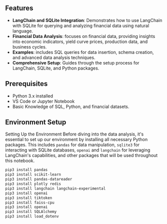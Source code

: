 ## Features

- <b>LangChain and SQLite Integration</b>: Demonstrates how to use LangChain with SQLite for querying and analyzing financial data using natural language.
- <b>Financial Data Analysis</b>: focuses on financial data, providing insights into economic indicators, yield curve prices, production data, and business cycles.
- <b>Examples</b>: includes SQL queries for data insertion, schema creation, and advanced data analysis techniques.
- <b>Comprehensive Setup</b>: Guides through the setup process for LangChain, SQLite, and Python packages.

## Prerequisites

- Python 3.x installed
- VS Code or Jupyter Notebook
- Basic Knowledge of SQL, Python, and financial datasets.

## Environment Setup
Setting Up the Environment
Before diving into the data analysis, it's essential to set up our environment by installing all necessary Python packages. This includes `pandas` for data manipulation, `sqlite3` for interacting with SQLite databases, `openai` and `langchain` for leveraging LangChain's capabilities, and other packages that will be used throughout this notebook.

```bash
pip3 install pandas
pip3 install scikit-learn
pip3 install pandas-datareader
pip3 install plotly redis
pip3 install langchain langchain-experimental
pip3 install openai
pip3 install tiktoken
pip3 install faiss-cpu
pip3 install openai
pip3 install SQLAlchemy
pip3 install load_dotenv
